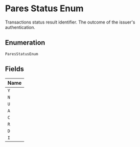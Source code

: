 
# Pares Status Enum

Transactions status result identifier. The outcome of the issuer's authentication.

## Enumeration

`ParesStatusEnum`

## Fields

| Name |
|  --- |
| `Y` |
| `N` |
| `U` |
| `A` |
| `C` |
| `R` |
| `D` |
| `I` |


